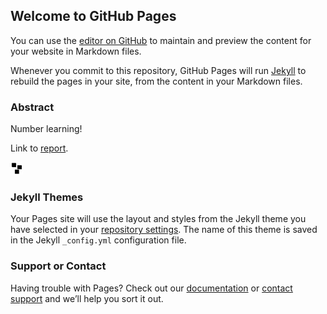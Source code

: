 ## Welcome to GitHub Pages

You can use the [editor on GitHub](https://github.com/etucker-colorado/eecs349-project/edit/master/index.md) to maintain and preview the content for your website in Markdown files.

Whenever you commit to this repository, GitHub Pages will run [Jekyll](https://jekyllrb.com/) to rebuild the pages in your site, from the content in your Markdown files.

### Abstract

Number learning!


Link to [report](https://etucker-colorado.github.io/Number-Learning/).


<img alt="10-TWENTYTWENTY.jpg" src="10-TWENTYTWENTY.jpg" style="width: 20.00px; height: 20.00px; margin-left: 0.00px; margin-top: 0.00px; transform: rotate(0.00rad) translateZ(0px); -webkit-transform: rotate(0.00rad) translateZ(0px);" title="">


### Jekyll Themes

Your Pages site will use the layout and styles from the Jekyll theme you have selected in your [repository settings](https://github.com/etucker-colorado/eecs349-project/settings). The name of this theme is saved in the Jekyll `_config.yml` configuration file.

### Support or Contact

Having trouble with Pages? Check out our [documentation](https://help.github.com/categories/github-pages-basics/) or [contact support](https://github.com/contact) and we’ll help you sort it out.
